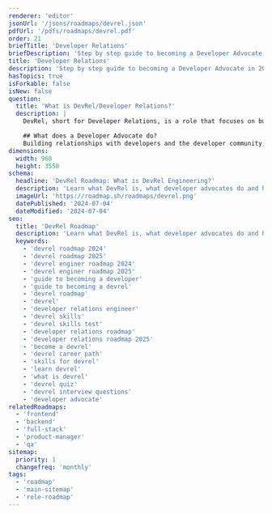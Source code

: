 ```yaml
---
renderer: 'editor'
jsonUrl: '/jsons/roadmaps/devrel.json'
pdfUrl: '/pdfs/roadmaps/devrel.pdf'
order: 21
briefTitle: 'Developer Relations'
briefDescription: 'Step by step guide to becoming a Developer Advocate in 2025'
title: 'Developer Relations'
description: 'Step by step guide to becoming a Developer Advocate in 2025'
hasTopics: true
isForkable: false
isNew: false
question:
  title: 'What is DevRel/Developer Relations?'
  description: |
    DevRel, short for Developer Relations, is a role that focuses on building relationships with developers and the developer community. DevRel professionals work to create a positive developer experience by providing technical resources, support, and advocacy. They often represent a company or organization at developer events, conferences, and online forums, and help developers understand and use the company's products and services. DevRel roles can vary widely depending on the organization, but typically involve a mix of technical expertise, communication skills, and community building.

    ## What does a Developer Advocate do?
    Building relationships with developers and the developer community, creating technical resources and content, representing the company at events and conferences, providing support and advocacy for developers, and helping developers understand and use the company's products and services.
dimensions:
  width: 968
  height: 3550
schema:
  headline: 'DevRel Roadmap: What is DevRel Engineering?'
  description: 'Learn what DevRel is, what developer advocates do and how to become one using our community-driven roadmap.'
  imageUrl: 'https://roadmap.sh/roadmaps/devrel.png'
  datePublished: '2024-07-04'
  dateModified: '2024-07-04'
seo:
  title: 'DevRel Roadmap'
  description: 'Learn what DevRel is, what developer advocates do and how to become one using our community-driven roadmap.'
  keywords:
    - 'devrel roadmap 2024'
    - 'devrel roadmap 2025'
    - 'devrel enginer roadmap 2024'
    - 'devrel enginer roadmap 2025'
    - 'guide to becoming a developer'
    - 'guide to becoming a devrel'
    - 'devrel roadmap'
    - 'devrel'
    - 'developer relations engineer'
    - 'devrel skills'
    - 'devrel skills test'
    - 'developer relations roadmap'
    - 'developer relations roadmap 2025'
    - 'become a devrel'
    - 'devrel career path'
    - 'skills for devrel'
    - 'learn devrel'
    - 'what is devrel'
    - 'devrel quiz'
    - 'devrel interview questions'
    - 'developer advocate'
relatedRoadmaps:
  - 'frontend'
  - 'backend'
  - 'full-stack'
  - 'product-manager'
  - 'qa'
sitemap:
  priority: 1
  changefreq: 'monthly'
tags:
  - 'roadmap'
  - 'main-sitemap'
  - 'role-roadmap'
---
```

